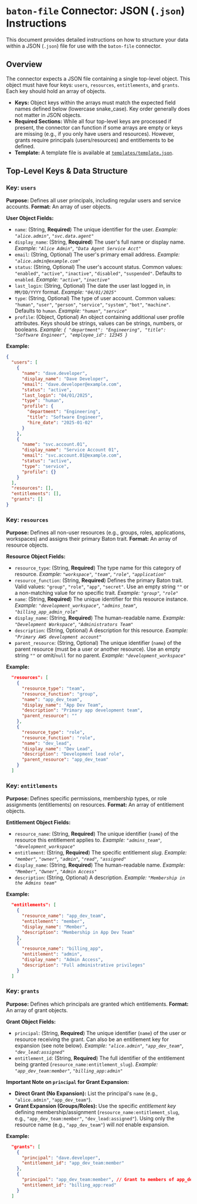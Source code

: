 # `baton-file` Connector: JSON (`.json`) Instructions

This document provides detailed instructions on how to structure your data within a JSON (`.json`) file for use with the `baton-file` connector.

## Overview

The connector expects a JSON file containing a single top-level object. This object must have four keys: `users`, `resources`, `entitlements`, and `grants`. Each key should hold an array of objects.

*   **Keys:** Object keys within the arrays must match the expected field names defined below (lowercase snake_case). Key order generally does not matter in JSON objects.
*   **Required Sections:** While all four top-level keys are processed if present, the connector can function if some arrays are empty or keys are missing (e.g., if you only have users and resources). However, grants require principals (users/resources) and entitlements to be defined.
*   **Template:** A template file is available at [`templates/template.json`](../templates/template.json).

## Top-Level Keys & Data Structure

### Key: `users`

**Purpose:** Defines all user principals, including regular users and service accounts.
**Format:** An array of user objects.

**User Object Fields:**

*   `name`: (String, **Required**) The unique identifier for the user. *Example: `"alice.admin"`, `"svc.data.agent"`*
*   `display_name`: (String, **Required**) The user's full name or display name. *Example: `"Alice Admin"`, `"Data Agent Service Acct"`*
*   `email`: (String, Optional) The user's primary email address. *Example: `"alice.admin@example.com"`*
*   `status`: (String, Optional) The user's account status. Common values: `"enabled"`, `"active"`, `"inactive"`, `"disabled"`, `"suspended"`. Defaults to `enabled`. *Example: `"active"`, `"inactive"`*
*   `last_login`: (String, Optional) The date the user last logged in, in `MM/DD/YYYY` format. *Example: `"04/01/2025"`*
*   `type`: (String, Optional) The type of user account. Common values: `"human"`, `"user"`, `"person"`, `"service"`, `"system"`, `"bot"`, `"machine"`. Defaults to `human`. *Example: `"human"`, `"service"`*
*   `profile`: (Object, Optional) An object containing additional user profile attributes. Keys should be strings, values can be strings, numbers, or booleans. *Example: `{ "department": "Engineering", "title": "Software Engineer", "employee_id": 12345 }`*

**Example:**
```json
{
  "users": [
    {
      "name": "dave.developer",
      "display_name": "Dave Developer",
      "email": "dave.developer@example.com",
      "status": "active",
      "last_login": "04/01/2025",
      "type": "human",
      "profile": {
        "department": "Engineering",
        "title": "Software Engineer",
        "hire_date": "2025-01-02"
      }
    },
    {
      "name": "svc.account.01",
      "display_name": "Service Account 01",
      "email": "svc.account.01@example.com",
      "status": "active",
      "type": "service",
      "profile": {}
    }
  ],
  "resources": [],
  "entitlements": [],
  "grants": []
}
```

### Key: `resources`

**Purpose:** Defines all non-user resources (e.g., groups, roles, applications, workspaces) and assigns their primary Baton trait.
**Format:** An array of resource objects.

**Resource Object Fields:**

*   `resource_type`: (String, **Required**) The type name for this category of resource. *Example: `"workspace"`, `"team"`, `"role"`, `"application"`*
*   `resource_function`: (String, **Required**) Defines the primary Baton trait. Valid values: `"group"`, `"role"`, `"app"`, `"secret"`. Use an empty string `""` or a non-matching value for no specific trait. *Example: `"group"`, `"role"`*
*   `name`: (String, **Required**) The unique identifier for this resource instance. *Example: `"development_workspace"`, `"admins_team"`, `"billing_app_admin_role"`*
*   `display_name`: (String, **Required**) The human-readable name. *Example: `"Development Workspace"`, `"Administrators Team"`*
*   `description`: (String, Optional) A description for this resource. *Example: `"Primary AWS development account"`*
*   `parent_resource`: (String, Optional) The unique identifier (`name`) of the parent resource (must be a user or another resource). Use an empty string `""` or omit/`null` for no parent. *Example: `"development_workspace"`*

**Example:**
```json
  "resources": [
    {
      "resource_type": "team",
      "resource_function": "group",
      "name": "app_dev_team",
      "display_name": "App Dev Team",
      "description": "Primary app development team",
      "parent_resource": ""
    },
    {
      "resource_type": "role",
      "resource_function": "role",
      "name": "dev_lead",
      "display_name": "Dev Lead",
      "description": "Development lead role",
      "parent_resource": "app_dev_team"
    }
  ]
```

### Key: `entitlements`

**Purpose:** Defines specific permissions, membership types, or role assignments (entitlements) on resources.
**Format:** An array of entitlement objects.

**Entitlement Object Fields:**

*   `resource_name`: (String, **Required**) The unique identifier (`name`) of the resource this entitlement applies to. *Example: `"admins_team"`, `"development_workspace"`*
*   `entitlement`: (String, **Required**) The specific entitlement *slug*. *Example: `"member"`, `"owner"`, `"admin"`, `"read"`, `"assigned"`*
*   `display_name`: (String, **Required**) The human-readable name. *Example: `"Member"`, `"Owner"`, `"Admin Access"`*
*   `description`: (String, Optional) A description. *Example: `"Membership in the Admins team"`*

**Example:**
```json
  "entitlements": [
    {
      "resource_name": "app_dev_team",
      "entitlement": "member",
      "display_name": "Member",
      "description": "Membership in App Dev Team"
    },
    {
      "resource_name": "billing_app",
      "entitlement": "admin",
      "display_name": "Admin Access",
      "description": "Full administrative privileges"
    }
  ]
```

### Key: `grants`

**Purpose:** Defines which principals are granted which entitlements.
**Format:** An array of grant objects.

**Grant Object Fields:**

*   `principal`: (String, **Required**) The unique identifier (`name`) of the user or resource receiving the grant. Can also be an entitlement key for expansion (see note below). *Example: `"alice.admin"`, `"app_dev_team"`, `"dev_lead:assigned"`*
*   `entitlement_id`: (String, **Required**) The full identifier of the entitlement being granted (`resource_name:entitlement_slug`). *Example: `"app_dev_team:member"`, `"billing_app:admin"`*

**Important Note on `principal` for Grant Expansion:**

*   **Direct Grant (No Expansion):** List the principal's `name` (e.g., `"alice.admin"`, `"app_dev_team"`).
*   **Grant Expansion (Groups/Roles):** Use the specific *entitlement key* defining membership/assignment (`resource_name:entitlement_slug`, e.g., `"app_dev_team:member"`, `"dev_lead:assigned"`). Using only the resource name (e.g., `"app_dev_team"`) will *not* enable expansion.

**Example:**
```json
  "grants": [
    {
      "principal": "dave.developer",
      "entitlement_id": "app_dev_team:member"
    },
    {
      "principal": "app_dev_team:member", // Grant to members of app_dev_team
      "entitlement_id": "billing_app:read"
    }
  ]
``` 